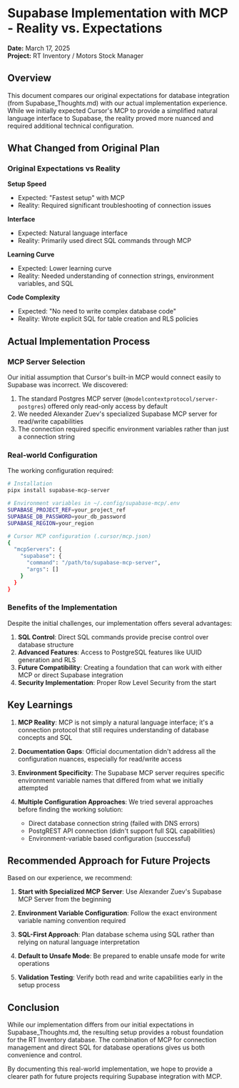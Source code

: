 # Supabase Implementation with MCP - Reality vs. Expectations

**Date:** March 17, 2025  
**Project:** RT Inventory / Motors Stock Manager

## Overview

This document compares our original expectations for database integration (from Supabase_Thoughts.md) with our actual implementation experience. While we initially expected Cursor's MCP to provide a simplified natural language interface to Supabase, the reality proved more nuanced and required additional technical configuration.

## What Changed from Original Plan

### Original Expectations vs Reality

**Setup Speed**
- Expected: "Fastest setup" with MCP
- Reality: Required significant troubleshooting of connection issues

**Interface**
- Expected: Natural language interface
- Reality: Primarily used direct SQL commands through MCP

**Learning Curve** 
- Expected: Lower learning curve
- Reality: Needed understanding of connection strings, environment variables, and SQL

**Code Complexity**
- Expected: "No need to write complex database code"
- Reality: Wrote explicit SQL for table creation and RLS policies

## Actual Implementation Process

### MCP Server Selection

Our initial assumption that Cursor's built-in MCP would connect easily to Supabase was incorrect. We discovered:

1. The standard Postgres MCP server (`@modelcontextprotocol/server-postgres`) offered only read-only access by default
2. We needed Alexander Zuev's specialized Supabase MCP server for read/write capabilities
3. The connection required specific environment variables rather than just a connection string

### Real-world Configuration

The working configuration required:

```bash
# Installation
pipx install supabase-mcp-server

# Environment variables in ~/.config/supabase-mcp/.env
SUPABASE_PROJECT_REF=your_project_ref
SUPABASE_DB_PASSWORD=your_db_password
SUPABASE_REGION=your_region

# Cursor MCP configuration (.cursor/mcp.json)
{
  "mcpServers": {
    "supabase": {
      "command": "/path/to/supabase-mcp-server",
      "args": []
    }
  }
}
```

### Benefits of the Implementation

Despite the initial challenges, our implementation offers several advantages:

1. **SQL Control**: Direct SQL commands provide precise control over database structure
2. **Advanced Features**: Access to PostgreSQL features like UUID generation and RLS
3. **Future Compatibility**: Creating a foundation that can work with either MCP or direct Supabase integration
4. **Security Implementation**: Proper Row Level Security from the start

## Key Learnings

1. **MCP Reality**: MCP is not simply a natural language interface; it's a connection protocol that still requires understanding of database concepts and SQL
   
2. **Documentation Gaps**: Official documentation didn't address all the configuration nuances, especially for read/write access

3. **Environment Specificity**: The Supabase MCP server requires specific environment variable names that differed from what we initially attempted

4. **Multiple Configuration Approaches**: We tried several approaches before finding the working solution:
   - Direct database connection string (failed with DNS errors)
   - PostgREST API connection (didn't support full SQL capabilities)
   - Environment-variable based configuration (successful)

## Recommended Approach for Future Projects

Based on our experience, we recommend:

1. **Start with Specialized MCP Server**: Use Alexander Zuev's Supabase MCP Server from the beginning
   
2. **Environment Variable Configuration**: Follow the exact environment variable naming convention required
   
3. **SQL-First Approach**: Plan database schema using SQL rather than relying on natural language interpretation

4. **Default to Unsafe Mode**: Be prepared to enable unsafe mode for write operations

5. **Validation Testing**: Verify both read and write capabilities early in the setup process

## Conclusion

While our implementation differs from our initial expectations in Supabase_Thoughts.md, the resulting setup provides a robust foundation for the RT Inventory database. The combination of MCP for connection management and direct SQL for database operations gives us both convenience and control.

By documenting this real-world implementation, we hope to provide a clearer path for future projects requiring Supabase integration with MCP. 